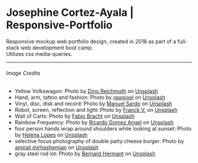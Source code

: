 # Josephine Cortez-Ayala | Responsive-Portfolio
Responsive mockup web portfolio design, created in 2018 as part of a full-stack web development boot camp.  
Utilizes css media-queries.  
  
  ---
###### Image Credits
* Yellow Volkswagon: Photo by [Dino Reichmuth](https://unsplash.com/photos/A5rCN8626Ck?utm_source=unsplash&utm_medium=referral&utm_content=creditCopyText) on [Unsplash](https://unsplash.com/?utm_source=unsplash&utm_medium=referral&utm_content=creditCopyText)
* Hand, arm, tattoo and fashion: Photo by [rawpixel](https://unsplash.com/photos/3Zt0qoHUYb0?utm_source=unsplash&utm_medium=referral&utm_content=creditCopyText) on [Unsplash](https://unsplash.com/?utm_source=unsplash&utm_medium=referral&utm_content=creditCopyText)
* Vinyl, disc, disk and record: Photo by [Manuel Sardo](https://unsplash.com/photos/dZOFaMG-0Q0?utm_source=unsplash&utm_medium=referral&utm_content=creditCopyText) on [Unsplash](https://unsplash.com/?utm_source=unsplash&utm_medium=referral&utm_content=creditCopyText)
* Robot, screen, reflection and light: Photo by [Franck V.](https://unsplash.com/photos/JjGXjESMxOY?utm_source=unsplash&utm_medium=referral&utm_content=creditCopyText) on [Unsplash](https://unsplash.com/search/photos/ai?utm_source=unsplash&utm_medium=referral&utm_content=creditCopyText)
* Wall of Carts: Photo by [Fabio Bracht](https://unsplash.com/photos/e3oE-l-rtpA?utm_source=unsplash&utm_medium=referral&utm_content=creditCopyText) on [Unsplash](https://unsplash.com/?utm_source=unsplash&utm_medium=referral&utm_content=creditCopyText)
* Rainbow Frequency: Photo by [Ricardo Gomez Angel](https://unsplash.com/photos/pRZVCSTqje4?utm_source=unsplash&utm_medium=referral&utm_content=creditCopyText) on [Unsplash](https://unsplash.com/photos/pRZVCSTqje4)
* four person hands wrap around shoulders while looking at sunset: Photo by [Helena Lopes](https://unsplash.com/photos/PGnqT0rXWLs?utm_source=unsplash&utm_medium=referral&utm_content=creditCopyText) on [Unsplash](https://unsplash.com/search/photos/friends?utm_source=unsplash&utm_medium=referral&utm_content=creditCopyText)
* selective focus photography of double patty cheese burger: Photo by [amirali mirhashemian](https://unsplash.com/photos/FqswrKAgA2Y?utm_source=unsplash&utm_medium=referral&utm_content=creditCopyText) on [Unsplash](https://unsplash.com/photos/FqswrKAgA2Y)
* gray steel rod lot: Photo by [Bernard Hermant](https://unsplash.com/photos/Zpdb7-owcpw?utm_source=unsplash&utm_medium=referral&utm_content=creditCopyText) on [Unsplash](https://unsplash.com/?utm_source=unsplash&utm_medium=referral&utm_content=creditCopyText)
